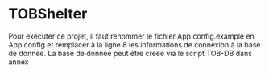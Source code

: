 # TOBShelter

Pour exécuter ce projet, il faut renommer le fichier App.config.example en App.config et remplacer à la ligne 8 les informations de connexion à la base de donnée. La base de donnée peut être créée via le script TOB-DB dans annex
